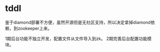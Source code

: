 tddl
====

鉴于diamond部署不方便，虽然开源但是无社区支持，所以决定拿掉diamond依赖，到zookeeper上来。

1期后台功能不独立开发，配置文件从文件导入到zk。
2期完善后台配置功能模块。

